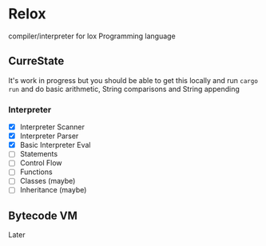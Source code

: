 # Relox

compiler/interpreter for lox Programming language 


## CurreState

It's work in progress but you should be able to get this locally and run `cargo run` and do basic arithmetic, String comparisons and String appending

### Interpreter

- [x] Interpreter Scanner
- [x] Interpreter Parser
- [x] Basic Interpreter Eval
- [ ] Statements
- [ ] Control Flow
- [ ] Functions
- [ ] Classes (maybe)
- [ ] Inheritance (maybe)

## Bytecode VM

Later

